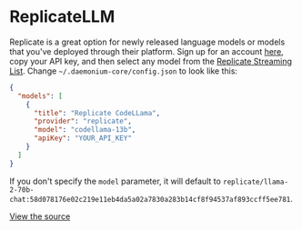 # ReplicateLLM

Replicate is a great option for newly released language models or models that you've deployed through their platform. Sign up for an account [here](https://replicate.ai/), copy your API key, and then select any model from the [Replicate Streaming List](https://replicate.com/collections/streaming-language-models). Change `~/.daemonium-core/config.json` to look like this:

```json title="config.json"
{
  "models": [
    {
      "title": "Replicate CodeLLama",
      "provider": "replicate",
      "model": "codellama-13b",
      "apiKey": "YOUR_API_KEY"
    }
  ]
}
```

If you don't specify the `model` parameter, it will default to `replicate/llama-2-70b-chat:58d078176e02c219e11eb4da5a02a7830a283b14cf8f94537af893ccff5ee781`.

[View the source](https://github.com/unitylabai/daemonium-core/blob/main/core/llm/llms/Replicate.ts)
